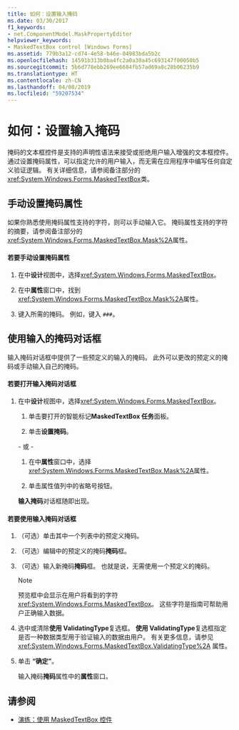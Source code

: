 ```yaml
---
title: 如何：设置输入掩码
ms.date: 03/30/2017
f1_keywords:
- net.ComponentModel.MaskPropertyEditor
helpviewer_keywords:
- MaskedTextBox control [Windows Forms]
ms.assetid: 779b3a12-cd74-4e58-b46e-04983bda5b2c
ms.openlocfilehash: 14591b313b0ba4fc2a0a30a45c693147f00050b5
ms.sourcegitcommit: 5b6d778ebb269ee6684fb57ad69a8c28b06235b9
ms.translationtype: HT
ms.contentlocale: zh-CN
ms.lasthandoff: 04/08/2019
ms.locfileid: "59207534"
---
```

# <a name="how-to-set-the-input-mask"></a>如何：设置输入掩码
掩码的文本框控件是支持的声明性语法来接受或拒绝用户输入增强的文本框控件。 通过设置掩码属性，可以指定允许的用户输入，而无需在应用程序中编写任何自定义验证逻辑。 有关详细信息，请参阅备注部分的<xref:System.Windows.Forms.MaskedTextBox>类。  
  
## <a name="setting-the-mask-property-manually"></a>手动设置掩码属性  
 如果你熟悉使用掩码属性支持的字符，则可以手动输入它。 掩码属性支持的字符的摘要，请参阅备注部分的<xref:System.Windows.Forms.MaskedTextBox.Mask%2A>属性。  
  
#### <a name="to-set-the-mask-property-manually"></a>若要手动设置掩码属性  
  
1.  在中**设计**视图中，选择<xref:System.Windows.Forms.MaskedTextBox>。  
  
2.  在中**属性**窗口中，找到<xref:System.Windows.Forms.MaskedTextBox.Mask%2A>属性。  
  
3.  键入所需的掩码。 例如，键入 `###`。  
  
## <a name="using-the-input-mask-dialog-box"></a>使用输入的掩码对话框  
 输入掩码对话框中提供了一些预定义的输入的掩码。 此外可以更改的预定义的掩码或手动输入自己的掩码。  
  
#### <a name="to-open-the-input-mask-dialog-box"></a>若要打开输入掩码对话框  
  
1.  在中**设计**视图中，选择<xref:System.Windows.Forms.MaskedTextBox>。  
  
    1.  单击要打开的智能标记**MaskedTextBox 任务**面板。  
  
    2.  单击**设置掩码**。  
  
     \- 或 -  
  
    1.  在中**属性**窗口中，选择<xref:System.Windows.Forms.MaskedTextBox.Mask%2A>属性。  
  
    2.  单击属性值列中的省略号按钮。  
  
     **输入掩码**对话框随即出现。  
  
#### <a name="to-use-the-input-mask-dialog-box"></a>若要使用输入掩码对话框  
  
1.  （可选）单击其中一个列表中的预定义掩码。  
  
2.  （可选）编辑中的预定义的掩码**掩码**框。  
  
3.  （可选）输入新掩码**掩码**框。 也就是说，无需使用一个预定义的掩码。  
  
    > [!NOTE]
    >  预览框中会显示在用户将看到的字符<xref:System.Windows.Forms.MaskedTextBox>。 这些字符是指南可帮助用户正确输入数据。  
  
4.  选中或清除**使用 ValidatingType**复选框。 **使用 ValidatingType**复选框指定是否一种数据类型用于验证输入的数据由用户。 有关更多信息，请参见 <xref:System.Windows.Forms.MaskedTextBox.ValidatingType%2A> 属性。  
  
5.  单击 **“确定”**。  
  
     输入掩码**掩码**属性中的**属性**窗口。  
  
## <a name="see-also"></a>请参阅

- [演练：使用 MaskedTextBox 控件](walkthrough-working-with-the-maskedtextbox-control.md)
